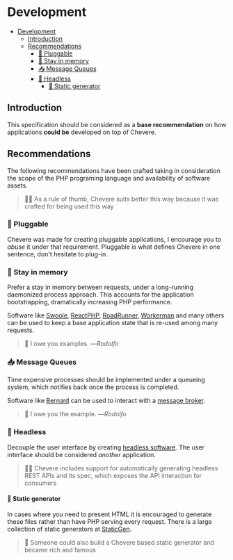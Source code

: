 # Development

- [Development](#development)
  - [Introduction](#introduction)
  - [Recommendations](#recommendations)
    - [🔌 Pluggable](#-pluggable)
    - [🎠 Stay in memory](#-stay-in-memory)
    - [📥 Message Queues](#-message-queues)
    - [🤖 Headless](#-headless)
      - [🗿 Static generator](#-static-generator)

## Introduction

This specification should be considered as a **base recommendation** on how applications **could be** developed on top of Chevere.

## Recommendations

The following recommendations have been crafted taking in consideration the scope of the PHP programing language and availability of software assets.

> 👍🏾 As a rule of thumb, Chevere suits better this way because it was crafted for being used this way

### 🔌 Pluggable 

Chevere was made for creating pluggable applications, I encourage you to _abuse_ it under that requirement. Pluggable is what defines Chevere in one sentence, don't hesitate to plug-in.

### 🎠 Stay in memory 

Prefer a stay in memory between requests, under a long-running daemonized process approach. This accounts for the application bootstrapping, dramatically increasing PHP performance.

Software like [Swoole](https://www.swoole.co.uk/), [ReactPHP](https://reactphp.org/), [RoadRunner](https://roadrunner.dev/), [Workerman](https://www.workerman.net/) and many others can be used to keep a base application state that is re-used among many requests.

> 🚧 I owe you examples. ―_Rodolfo_

### 📥 Message Queues

Time expensive processes should be implemented under a queueing system, which notifies back once the process is completed. 

Software like [Bernard](https://bernard.readthedocs.io/index.html) can be used to interact with a [message broker](https://en.wikipedia.org/wiki/Message_broker).

> 🚧 I owe you the example. ―_Rodolfo_

### 🤖 Headless

Decouple the user interface by creating [headless software](https://en.wikipedia.org/wiki/Headless_software). The user interface should be considered _another_ application.

> 👍🏾 Chevere includes support for automatically generating headless REST APIs and its spec, which exposes the API interaction for consumers

#### 🗿 Static generator

In cases where you need to present HTML it is encouraged to generate these files rather than have PHP serving every request. There is a large collection of static generators at [StaticGen](https://www.staticgen.com/).

> 🤔 Someone could also build a Chevere based static generator and became rich and famous